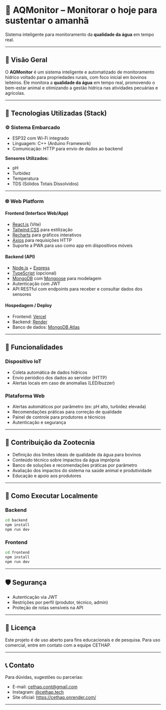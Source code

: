 # 🌊 AQMonitor – Monitorar o hoje para sustentar o amanhã

Sistema inteligente para monitoramento da **qualidade da água** em tempo real.

---

## 📌 Visão Geral

O **AQMonitor** é um sistema inteligente e automatizado de monitoramento hídrico voltado para propriedades rurais, com foco inicial em bovinos leiteiros. Ele monitora a **qualidade da água** em tempo real, promovendo o bem-estar animal e otimizando a gestão hídrica nas atividades pecuárias e agrícolas.

---

## 🔧 Tecnologias Utilizadas (Stack)

### ⚙️ Sistema Embarcado
- ESP32 com Wi-Fi integrado
- Linguagem: C++ (Arduino Framework)
- Comunicação: HTTP para envio de dados ao backend

**Sensores Utilizados:**
- pH
- Turbidez
- Temperatura
- TDS (Sólidos Totais Dissolvidos)

---

### 🌐 Web Platform

#### Frontend (Interface Web/App)
- [React.js](https://reactjs.org/) (Vite)
- [Tailwind CSS](https://tailwindcss.com/) para estilização
- [Recharts](https://recharts.org/en-US) para gráficos interativos
- [Axios](https://axios-http.com/) para requisições HTTP
- Suporte a PWA para uso como app em dispositivos móveis

#### Backend (API)
- [Node.js](https://nodejs.org/) + [Express](https://expressjs.com/)
- [TypeScript](https://www.typescriptlang.org/) (opcional)
- [MongoDB](https://www.mongodb.com/) com [Mongoose](https://mongoosejs.com/) para modelagem
- Autenticação com JWT
- API RESTful com endpoints para receber e consultar dados dos sensores

#### Hospedagem / Deploy
- Frontend: [Vercel](https://vercel.com)
- Backend: [Render](https://render.com)
- Banco de dados: [MongoDB Atlas](https://www.mongodb.com/atlas)

---

## 🧪 Funcionalidades

### Dispositivo IoT
- Coleta automática de dados hídricos
- Envio periódico dos dados ao servidor (HTTP)
- Alertas locais em caso de anomalias (LED/buzzer)

### Plataforma Web
- Alertas automáticos por parâmetro (ex: pH alto, turbidez elevada)
- Recomendações práticas para correção de qualidade
- Painel de controle para produtores e técnicos
- Autenticação e segurança

---

## 🧬 Contribuição da Zootecnia

- Definição dos limites ideais de qualidade da água para bovinos
- Conteúdo técnico sobre impactos da água imprópria
- Banco de soluções e recomendações práticas por parâmetro
- Avaliação dos impactos do sistema na saúde animal e produtividade
- Educação e apoio aos produtores

---

## 🚀 Como Executar Localmente

### Backend
```bash
cd backend
npm install
npm run dev
```

### Frontend
```bash
cd frontend
npm install
npm run dev
```

---

## 🛡️ Segurança

- Autenticação via JWT
- Restrições por perfil (produtor, técnico, admin)
- Proteção de rotas sensíveis na API

---

## 📘 Licença

Este projeto é de uso aberto para fins educacionais e de pesquisa. Para uso comercial, entre em contato com a equipe CETHAP.

---

## 📞 Contato

Para dúvidas, sugestões ou parcerias:

- E-mail: cethap.cont@gmail.com 
- Instagram: [@cethap.tech](https://instagram.com/_cethap)
- Site oficial: https://cethap.onrender.com/

---
